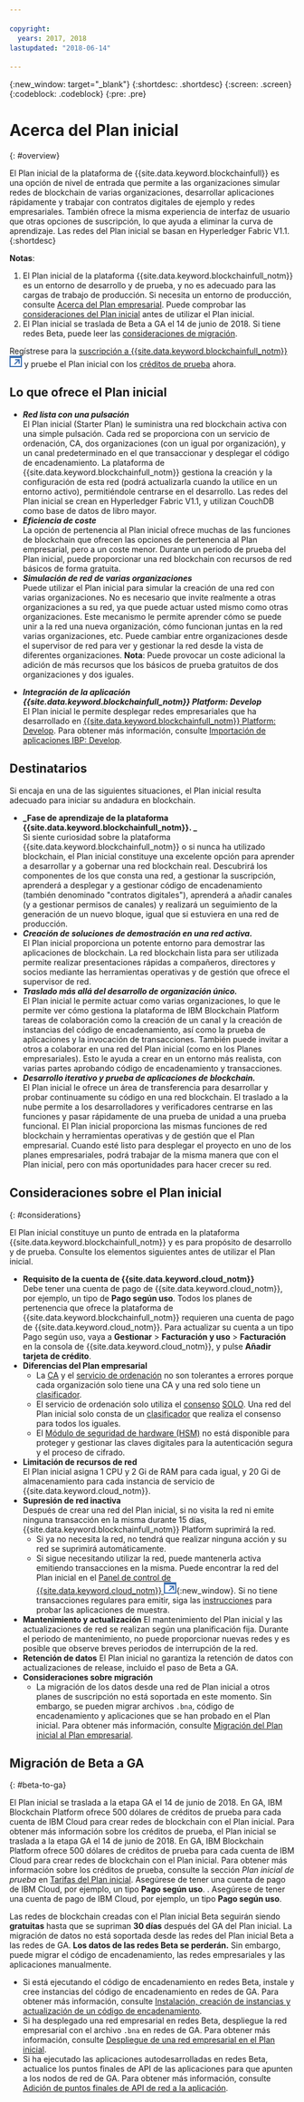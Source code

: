 ```yaml
---

copyright:
  years: 2017, 2018
lastupdated: "2018-06-14"

---
```


{:new_window: target="_blank"}
{:shortdesc: .shortdesc}
{:screen: .screen}
{:codeblock: .codeblock}
{:pre: .pre}

# Acerca del Plan inicial
{: #overview}

El Plan inicial de la plataforma de {{site.data.keyword.blockchainfull}} es una opción de nivel de entrada que permite a las organizaciones simular redes de blockchain de varias organizaciones, desarrollar aplicaciones rápidamente y trabajar con contratos digitales de ejemplo y redes empresariales. También ofrece la misma experiencia de interfaz de usuario que otras opciones de suscripción, lo que ayuda a eliminar la curva de aprendizaje. Las redes del Plan inicial se basan en Hyperledger Fabric V1.1.
{:shortdesc}

**Notas**:
1. El Plan inicial de la plataforma {{site.data.keyword.blockchainfull_notm}} es un entorno de desarrollo y de prueba, y no es adecuado para las cargas de trabajo de producción. Si necesita un entorno de producción, consulte [Acerca del Plan empresarial](enterprise_plan.html). Puede comprobar las [consideraciones del Plan inicial](#considerations) antes de utilizar el Plan inicial.
2. El Plan inicial se traslada de Beta a GA el 14 de junio de 2018. Si tiene redes Beta, puede leer las [consideraciones de migración](#beta-to-ga).

Regístrese para la [suscripción a {{site.data.keyword.blockchainfull_notm}} ![Icono de enlace externo](images/external_link.svg "Icono de enlace externo")](https://console.bluemix.net/catalog/services/blockchain?env_id=ibm:yp:us-south&taxonomyNavigation=apps) y pruebe el Plan inicial con los [créditos de prueba](howto/pricing.html#starter-plan-pricing) ahora. <!--Note that you must choose **US South** as the region in {{site.data.keyword.cloud_notm}} to create blockchain networks with Starter Plan.-->

## Lo que ofrece el Plan inicial

- **_Red lista con una pulsación_**  
    El Plan inicial (Starter Plan) le suministra una red blockchain activa con una simple pulsación. Cada red se proporciona con un servicio de ordenación, CA, dos organizaciones (con un igual por organización), y un canal predeterminado en el que transaccionar y desplegar el código de encadenamiento. La plataforma de {{site.data.keyword.blockchainfull_notm}} gestiona la creación y la configuración de esta red (podrá actualizarla cuando la utilice en un entorno activo), permitiéndole centrarse en el desarrollo. Las redes del Plan inicial se crean en Hyperledger Fabric V1.1, y utilizan CouchDB como base de datos de libro mayor. <!--The free trial provides you up to two organizations and two peers.-->
- **_Eficiencia de coste_**  
    La opción de pertenencia al Plan inicial ofrece muchas de las funciones de blockchain que ofrecen las opciones de pertenencia al Plan empresarial, pero a un coste menor. Durante un periodo de prueba del Plan inicial, puede proporcionar una red blockchain con recursos de red básicos de forma gratuita.
- **_Simulación de red de varias organizaciones_**  
    Puede utilizar el Plan inicial para simular la creación de una red con varias organizaciones. No es necesario que invite realmente a otras organizaciones a su red, ya que puede actuar usted mismo como otras organizaciones. Este mecanismo le permite aprender cómo se puede unir a la red una nueva organización, cómo funcionan juntas en la red varias organizaciones, etc. Puede cambiar entre organizaciones desde el supervisor de red para ver y gestionar la red desde la vista de diferentes organizaciones.
    **Nota**: Puede provocar un coste adicional la adición de más recursos que los básicos de prueba gratuitos de dos organizaciones y dos iguales.
<!-- - **_Easy to deploy sample applications_**  
    Starter Plan uses the Toolchain service in {{site.data.keyword.cloud_notm}} to deploy samples with simple clicks. After you deploy and launch a sample, the chaincode and applications automatically run for your blockchain network. For more information about sample applications, see [Deploying sample applications](howto/prebuilt_samples.html). -->
- **_Integración de la aplicación {{site.data.keyword.blockchainfull_notm}} Platform: Develop_**  
    El Plan inicial le permite desplegar redes empresariales que ha desarrollado en [{{site.data.keyword.blockchainfull_notm}} Platform: Develop](https://blockchaindevelop.mybluemix.net/login). Para obtener más información, consulte [Importación de aplicaciones IBP: Develop](link).

## Destinatarios

Si encaja en una de las siguientes situaciones, el Plan inicial resulta adecuado para iniciar su andadura en blockchain.
- **_Fase de aprendizaje de la plataforma {{site.data.keyword.blockchainfull_notm}}. _**  
    Si siente curiosidad sobre la plataforma {{site.data.keyword.blockchainfull_notm}} o si nunca ha utilizado blockchain, el Plan inicial constituye una excelente opción para aprender a desarrollar y a gobernar una red blockchain real. Descubrirá los componentes de los que consta una red, a gestionar la suscripción, aprenderá a desplegar y a gestionar código de encadenamiento (también denominado "contratos digitales"), aprenderá a añadir canales (y a gestionar permisos de canales) y realizará un seguimiento de la generación de un nuevo bloque, igual que si estuviera en una red de producción.
- **_Creación de soluciones de demostración en una red activa._**  
    El Plan inicial proporciona un potente entorno para demostrar las aplicaciones de blockchain. La red blockchain lista para ser utilizada permite realizar presentaciones rápidas a compañeros, directores y socios mediante las herramientas operativas y de gestión que ofrece el supervisor de red.
- **_Traslado más allá del desarrollo de organización único._**  
    El Plan inicial le permite actuar como varias organizaciones, lo que le permite ver cómo gestiona la plataforma de IBM Blockchain Platform tareas de colaboración como la creación de un canal y la creación de instancias del código de encadenamiento, así como la prueba de aplicaciones y la invocación de transacciones. También puede invitar a otros a colaborar en una red del Plan inicial (como en los Planes empresariales). Esto le ayuda a crear en un entorno más realista, con varias partes aprobando código de encadenamiento y transacciones.
- **_Desarrollo iterativo y prueba de aplicaciones de blockchain._**  
    El Plan inicial le ofrece un área de transferencia para desarrollar y probar continuamente su código en una red blockchain. El traslado a la nube permite a los desarrolladores y verificadores centrarse en las funciones y pasar rápidamente de una prueba de unidad a una prueba funcional. El Plan inicial proporciona las mismas funciones de red blockchain y herramientas operativas y de gestión que el Plan empresarial. Cuando esté listo para desplegar el proyecto en uno de los planes empresariales, podrá trabajar de la misma manera que con el Plan inicial, pero con más oportunidades para hacer crecer su red.


## Consideraciones sobre el Plan inicial
{: #considerations}

El Plan inicial constituye un punto de entrada en la plataforma {{site.data.keyword.blockchainfull_notm}} y es para propósito de desarrollo y de prueba.  Consulte los elementos siguientes antes de utilizar el Plan inicial.

- **Requisito de la cuenta de {{site.data.keyword.cloud_notm}}**  	
    Debe tener una cuenta de pago de {{site.data.keyword.cloud_notm}}, por ejemplo, un tipo de **Pago según uso**. Todos los planes de pertenencia que ofrece la plataforma de {{site.data.keyword.blockchainfull_notm}} requieren una cuenta de pago de {{site.data.keyword.cloud_notm}}. Para actualizar su cuenta a un tipo Pago según uso, vaya a **Gestionar** > **Facturación y uso** > **Facturación** en la consola de {{site.data.keyword.cloud_notm}}, y pulse **Añadir tarjeta de crédito**.  
- **Diferencias del Plan empresarial**
    - La [CA](glossary.html#ca) y el [servicio de ordenación](glossary.html#orderer) no son tolerantes a errores porque cada organización solo tiene una CA y una red solo tiene un [clasificador](glossary.html#orderer).
    - El servicio de ordenación solo utiliza el [consenso](glossary.html#consensus) [SOLO](glossary.html#SOLO). Una red del Plan inicial solo consta de un [clasificador](glossary.html#orderer) que realiza el consenso para todos los iguales.
    - El [Módulo de seguridad de hardware (HSM)](glossary.html#hsm) no está disponible para proteger y gestionar las claves digitales para la autenticación segura y el proceso de cifrado.
- **Limitación de recursos de red**  
    El Plan inicial asigna 1 CPU y 2 Gi de RAM para cada igual, y 20 Gi de almacenamiento para cada instancia de servicio de {{site.data.keyword.cloud_notm}}. 
- **Supresión de red inactiva**  
    Después de crear una red del Plan inicial, si no visita la red ni emite ninguna transacción en la misma durante 15 días, {{site.data.keyword.blockchainfull_notm}} Platform suprimirá la red.
    - Si ya no necesita la red, no tendrá que realizar ninguna acción y su red se suprimirá automáticamente.
    - Si sigue necesitando utilizar la red, puede mantenerla activa emitiendo transacciones en la misma. Puede encontrar la red del Plan inicial en el [Panel de control de {{site.data.keyword.cloud_notm}} ![Icono de enlace externo](images/external_link.svg "Icono de enlace externo")](https://console.bluemix.net/dashboard/apps/){:new_window}. Si no tiene transacciones regulares para emitir, siga las [instrucciones](howto/prebuilt_samples.html#deploying-sample-applications-in-starter-plan) para probar las aplicaciones de muestra.
- **Mantenimiento y actualización**
    El mantenimiento del Plan inicial y las actualizaciones de red se realizan según una planificación fija. Durante el periodo de mantenimiento, no puede proporcionar nuevas redes y es posible que observe breves periodos de interrupción de la red.
- **Retención de datos**
    El Plan inicial no garantiza la retención de datos con actualizaciones de release, incluido el paso de Beta a GA.
- **Consideraciones sobre migración**
    - La migración de los datos desde una red de Plan inicial a otros planes de suscripción no está soportada en este momento. Sin embargo, se pueden migrar archivos `.bna`, código de encadenamiento y aplicaciones que se han probado en el Plan inicial. Para obtener más información, consulte [Migración del Plan inicial al Plan empresarial](get_start_starter_plan.html#migrate).

<!--    - Starter Plan is built on Hyperledger Fabric V1.1.  If your chaincode is at Fabric V1.0 level, you need to upgrade your chaincode before you use it in Starter Plan. For more information, see [Updating chaincode for Hyperledger Fabric 1.1](knownissues.html/update-chaincode-fabric11).
-->

## Migración de Beta a GA
{: #beta-to-ga}

El Plan inicial se traslada a la etapa GA el 14 de junio de 2018. En GA, IBM Blockchain Platform ofrece 500 dólares de créditos de prueba para cada cuenta de IBM Cloud para crear redes de blockchain con el Plan inicial. Para obtener más información sobre los créditos de prueba, el Plan inicial se traslada a la etapa GA el 14 de junio de 2018. En GA, IBM Blockchain Platform ofrece 500 dólares de créditos de prueba para cada cuenta de IBM Cloud para crear redes de blockchain con el Plan inicial. Para obtener más información sobre los créditos de prueba, consulte la sección *Plan inicial de prueba* en [Tarifas del Plan inicial](howto/pricing.html#starter-plan-pricing). Asegúrese de tener una cuenta de pago de IBM Cloud, por ejemplo, un tipo **Pago según uso**.
. Asegúrese de tener una cuenta de pago de IBM Cloud, por ejemplo, un tipo **Pago según uso**.

Las redes de blockchain creadas con el Plan inicial Beta seguirán siendo **gratuitas** hasta que se supriman **30 días** después del GA del Plan inicial. La migración de datos no está soportada desde las redes del Plan inicial Beta a las redes de GA. **Los datos de las redes Beta se perderán.**  Sin embargo, puede migrar el código de encadenamiento, las redes empresariales y las aplicaciones manualmente.
- Si está ejecutando el código de encadenamiento en redes Beta, instale y cree instancias del código de encadenamiento en redes de GA. Para obtener más información, consulte [Instalación, creación de instancias y actualización de un código de encadenamiento](howto/install_instantiate_chaincode.html).
- Si ha desplegado una red empresarial en redes Beta, despliegue la red empresarial con el archivo `.bna` en redes de GA. Para obtener más información, consulte [Despliegue de una red empresarial en el Plan inicial](develop_starter.html).
- Si ha ejecutado las aplicaciones autodesarrolladas en redes Beta, actualice los puntos finales de API de las aplicaciones para que apunten a los nodos de red de GA. Para obtener más información, consulte [Adición de puntos finales de API de red a la aplicación](v10_application.html#adding-network-api-endpoints-to-your-application).
